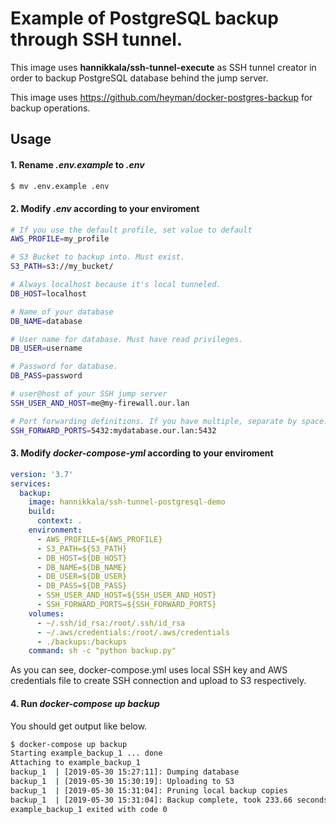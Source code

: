 # Example of PostgreSQL backup through SSH tunnel.

This image uses **hannikkala/ssh-tunnel-execute** as SSH tunnel creator in order to backup PostgreSQL database behind the jump server.

This image uses https://github.com/heyman/docker-postgres-backup for backup operations.

## Usage

#### 1. Rename *.env.example* to *.env* 
```bash
$ mv .env.example .env
```

#### 2. Modify *.env* according to your enviroment
```bash
# If you use the default profile, set value to default 
AWS_PROFILE=my_profile

# S3 Bucket to backup into. Must exist.
S3_PATH=s3://my_bucket/

# Always localhost because it's local tunneled.
DB_HOST=localhost

# Name of your database
DB_NAME=database

# User name for database. Must have read privileges.
DB_USER=username

# Password for database.
DB_PASS=password

# user@host of your SSH jump server
SSH_USER_AND_HOST=me@my-firewall.our.lan

# Port forwarding definitions. If you have multiple, separate by space.
SSH_FORWARD_PORTS=5432:mydatabase.our.lan:5432
```

#### 3. Modify *docker-compose-yml* according to your enviroment
```yaml
version: '3.7'
services:
  backup:
    image: hannikkala/ssh-tunnel-postgresql-demo
    build:
      context: .
    environment:
      - AWS_PROFILE=${AWS_PROFILE}
      - S3_PATH=${S3_PATH}
      - DB_HOST=${DB_HOST}
      - DB_NAME=${DB_NAME}
      - DB_USER=${DB_USER}
      - DB_PASS=${DB_PASS}
      - SSH_USER_AND_HOST=${SSH_USER_AND_HOST}
      - SSH_FORWARD_PORTS=${SSH_FORWARD_PORTS}
    volumes:
      - ~/.ssh/id_rsa:/root/.ssh/id_rsa
      - ~/.aws/credentials:/root/.aws/credentials
      - ./backups:/backups
    command: sh -c "python backup.py"
```

As you can see, docker-compose.yml uses local SSH key and AWS credentials file to create SSH connection and upload to S3 respectively.

#### 4. Run *docker-compose up backup*

You should get output like below.  
```bash
$ docker-compose up backup
Starting example_backup_1 ... done
Attaching to example_backup_1
backup_1  | [2019-05-30 15:27:11]: Dumping database
backup_1  | [2019-05-30 15:30:19]: Uploading to S3
backup_1  | [2019-05-30 15:31:04]: Pruning local backup copies
backup_1  | [2019-05-30 15:31:04]: Backup complete, took 233.66 seconds
example_backup_1 exited with code 0
```